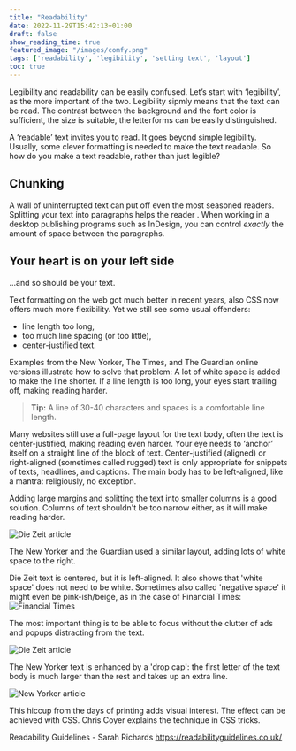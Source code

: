 ```yaml
---
title: "Readability"
date: 2022-11-29T15:42:13+01:00
draft: false
show_reading_time: true
featured_image: "/images/comfy.png"
tags: ['readability', 'legibility', 'setting text', 'layout']
toc: true
---
```


Legibility and readability can be easily confused. Let’s start with ‘legibility’, as the more important of the two. Legibility sipmly means that the text can be read. The contrast between the background and the font color is sufficient, the size is suitable, the letterforms can be easily distinguished. 

<!-- An example of a fancy font that is not so easy to read. -->
 
A ‘readable’ text invites you to read. It goes beyond simple legibility. Usually, some clever formatting is needed to make the text readable. So how do you make a text readable, rather than just legible?

## Chunking

A wall of uninterrupted text can put off even the most seasoned readers. Splitting your text into paragraphs helps the reader . 
When working in a desktop publishing programs such as InDesign, you can control *exactly* the amount of space between the paragraphs.

## Your heart is on your left side

...and so should be your text. 


Text formatting on the web got much better in recent years, also CSS now offers much more flexibility. Yet we still see some usual offenders:
- line length too long, 
- too much line spacing (or too little),
- center-justified text.


Examples from the New Yorker, The Times, and The Guardian online versions illustrate how to solve that problem: A lot of white space is added to make the line shorter. If a line length is too long, your eyes start trailing off, making reading harder. 

> **Tip:** A line of 30-40 characters and spaces is a comfortable line length. 

Many websites still use a full-page layout for the text body, often the text is center-justified, making reading even harder. Your eye needs to ‘anchor’ itself on a straight line of the block of text. Center-justified (aligned) or right-aligned (sometimes called rugged) text is only appropriate for snippets of texts, headlines, and captions. The main body has to be left-aligned, like a mantra: religiously, no exception. 

Adding large margins and splitting the text into smaller columns is a good solution. Columns of text shouldn't be too narrow either, as it will make reading harder. 

<!-- > **Tip:** A line should have a minimum of six words - different rules might apply for German and other languages... -->

![Die Zeit article](/guardian-article.PNG)
 
The New Yorker and the Guardian used a similar layout, adding lots of white space to the right. 

Die Zeit text is centered, but it is left-aligned. It also shows that 'white space' does not need to be white. Sometimes also called 'negative space' it might even be pink-ish/beige, as in the case of Financial Times:
![Financial Times](/ft.PNG)

 The most important thing is to be able to focus without the clutter of ads and popups distracting from the text.

![Die Zeit article](/dieZeit.PNG)


The New Yorker text is enhanced by a 'drop cap': the first letter of the text body is much larger than the rest and takes up an extra line. 

![New Yorker article](/new-yorker-snip.png)

This hiccup from the days of printing adds visual interest. The effect can be achieved with CSS. Chris Coyer explains the technique in CSS tricks.
 
Readability Guidelines - Sarah Richards https://readabilityguidelines.co.uk/